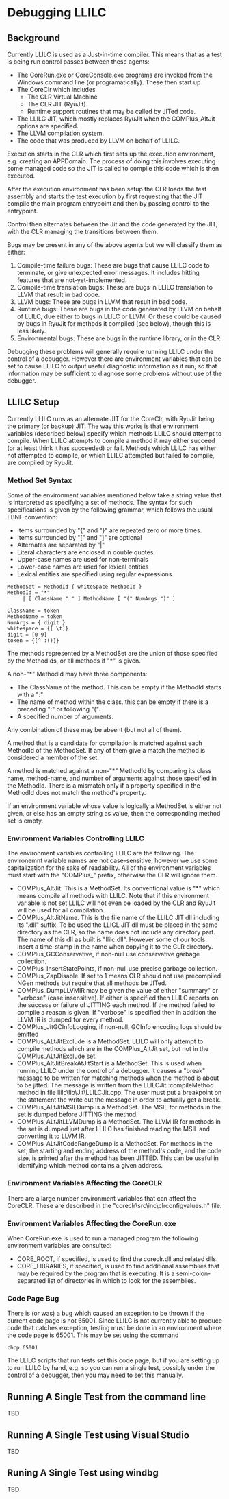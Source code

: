 # Debugging LLILC

## Background
Currently LLILC is used as a Just-in-time compiler. This means
that as a test is being run control passes between these agents:

* The CoreRun.exe or CoreConsole.exe programs are invoked from 
  the Windows command line (or programatically). These then
  start up 
* The CoreClr which includes
  * The CLR Virtual Machine
  * The CLR JIT (RyuJit)
  * Runtime support routines that may be called by JITed code.
* The LLILC JIT, which mostly replaces RyuJit when the 
  COMPlus_AltJit options are specified.
* The LLVM compilation system.
* The code that was produced by LLVM on behalf of LLILC.

Execution starts in the CLR which first sets up the execution
environment, e.g. creating an APPDomain. The process of doing
this involves executing some managed code so the JIT is
called to compile this code which is then executed. 

After the execution environment has been setup the CLR
loads the test assembly and starts the test execution by
first requesting that the JIT compile the main program entrypoint
and then by passing control to the entrypoint.

Control then alternates between the Jit and the code generated
by the JIT, with the CLR managing the transitions between them.

Bugs may be present in any of the above agents but we will 
classify them as either:

1. Compile-time failure bugs: These are bugs that cause LLILC code
   to terminate, or give unexpected error messages.
   It includes hitting features that are not-yet-implemented.
2. Compile-time translation bugs: These are bugs in LLILC
   translation to LLVM that result in bad code.
3. LLVM bugs: These are bugs in LLVM that result in bad code.
4. Runtime bugs: These are bugs in the code generated
   by LLVM on behalf of LLILC, due either to bugs in LLILC
   or LLVM. Or these could be caused by bugs in RyuJit
   for methods it compiled (see below), though this
   is less likely.
5. Environmental bugs: These are bugs in the runtime library,
   or in the CLR. 
   
Debugging these problems will generally require running
LLILC under the control of a debugger. However there are
environment variables that can be set to cause LLILC
to output useful diagnostic information as it run, so
that information may be sufficient to diagnose some
problems without use of the debugger.

## LLILC Setup

Currently LLILC runs as an alternate JIT for the CoreClr, 
with RyuJit being the primary (or backup) JIT. The 
way this works is that environment variables
(described below) specify which methods LLILC should 
attempt to compile. When LLILC attempts to compile a 
method it may either succeed (or at least think it has
succeeded) or fail. Methods which LLILC has either
not attempted to compile, or which LLILC attempted
but failed to compile, are compiled by RyuJit.

### Method Set Syntax
Some of the environment variables mentioned below
take a string value that is interpreted as specifying
a set of methods. The syntax for such specifications
is given by the following grammar, which follows
the usual EBNF convention:

* Items surrounded by "{" and "}" are repeated
  zero or more times.
* Items surrounded by "[" and "]" are optional
* Alternates are separated by "|"
* Literal characters are enclosed in double quotes.
* Upper-case names are used for non-terminals
* Lower-case names are used for lexical entities
* Lexical entities are specified using regular expressions.

```
MethodSet = MethodId { whiteSpace MethodId }
MethodId = "*"
     | [ ClassName ":" ] MethodName [ "(" NumArgs ")" ]

ClassName = token
MethodName = token
NumArgs = { digit }
whitespace = {[ \t]}
digit = [0-9]
token = {[^ :()]}
```

The methods represented by a MethodSet are the union
of those specified by the MethodIds, or
all methods if "*" is given.

A non-"*" MethodId may have three components:

* The ClassName of the method. This can be empty if
  the MethodId starts with a ":"
* The name of method within the class. this can be
  empty if there is a preceding ":" or following
  "(". 
* A specified number of arguments.

Any combination of these may be absent (but not all of them). 

A method that is a candidate for compilation is matched
against each MethodId of the MethodSet. If any of them
give a match the method is considered a member of the set.

A method is matched against a non-"*" MethodId by comparing
its class name, method-name, and number of arguments
against those specified in the MethodId. There is a
mismatch only if a property specified in the MethodId
does not match the method's property. 

If an environment variable whose value is logically 
a MethodSet is either not given, or else has an empty 
string as value, then the corresponding method set
is empty.

### Environment Variables Controlling LLILC
The environment variables controlling LLILC are the following.
The environemnt variable names are not case-sensitive,
however we use some capitalization for the sake of readability.
All of the environment variables must start with the 
"COMPlus_" prefix, otherwise the CLR will ignore them.

* COMPlus_AltJit. This is a MethodSet. Its conventional value is
  "*" which means compile all methods with LLILC. Note that if
  this environment variable is not set LLILC will not even be 
  loaded by the CLR and RyuJit will be used for all compilation.
* COMPlus_AltJitName. This is the file name of the LLILC JIT
  dll including its ".dll" suffix. To be used the LLICL JIT
  dll must be placed in the same directory as the CLR,
  so the name does not include any directory part. 
  The name of this dll as built is "llilc.dll". However
  some of our tools insert a time-stamp in the name when
  copying it to the CLR directory. 
* COMPlus_GCConservative, if non-null use conservative garbage collection.
* COMPlus_InsertStatePoints, if non-null use precise garbage collection. 
* COMPlus_ZapDisable. If set to 1 means CLR should not use
  precompiled NGen methods but require that all methods be
  JITed. 
* COMPlus_DumpLLVMIR may be given the value of either
  "summary" or "verbose" (case insensitive). If either
  is specified then LLILC reports on the success or failure
  of JITTING each method. If the method failed to compile
  a reason is given. If "verbose" is specified then in 
  addition the LLVM IR is dumped for every method.
* COMPlus_JitGCInfoLogging, if non-null, 
  GCInfo encoding logs should be emitted
* COMPlus_ALtJitExclude is a MethodSet. LLILC will only
  attempt to compile methods which are in the COMPlus_AltJit
  set, but not in the COMPlus_ALtJitExclude set.
* COMPlus_AltJitBreakAtJitStart is a MethodSet. This is used
  when running LLILC under the control of a debugger.
  It causes a "break" message to be written for
  matching methods when the method is about to be
  jitted. The message is written from the 
  LLILCJit::compileMethod method in file
  llilc\lib\Jit\LLILCJit.cpp. The user must put
  a breakpoint on the statement the write
  out the message in order to actually get a
  break.    
* COMPlus_ALtJitMSILDump is a MethodSet. The MSIL for
  methods in the set is dumped before JITTING the 
  method. 
* COMPlus_ALtJitLLVMDump is a MethodSet. The LLVM IR for
  methods in the set is dumped just after LLILC has
  finished reading the MSIL and converting it to LLVM IR.
* COMPlus_ALtJitCodeRangeDump is a MethodSet. For methods
  in the set, the starting and ending address of the method's
  code, and the code size, is printed after the method has
  been JITTED. This can be useful in identifying which
  method contains a given address.

### Environment Variables Affecting the CoreCLR
There are a large number environment variables that
can affect the CoreCLR. These are described in the
"coreclr\src\inc\clrconfigvalues.h" file.

### Environment Variables Affecting the CoreRun.exe
When CoreRun.exe is used to run a managed program
the following environment variables are consulted:

* CORE_ROOT, if specified, is used to find the coreclr.dll
  and related dlls.
* CORE_LIBRARIES, if specified, is used to find additional
  assemblies that may be required by the program that
  is executing. It is a semi-colon-separated list of
  directories in which to look for the assemblies.


### Code Page Bug
There is (or was) a bug which caused an exception to be
thrown if the current code page is not 65001. 
Since LLILC is not currently able to produce code that
catches exception, testing must be done in an environment
where the code page is 65001. This may be set using
the command

```
chcp 65001
```

The LLILC scripts that run tests set this code page, but
if you are setting up to run LLILC by hand, e.g. so
you can run a single test, possibly under the control of
a debugger, then you may need to set this manually.

## Running A Single Test from the command line
TBD
## Running A Single Test using Visual Studio
TBD
## Runing A Single Test using windbg
TBD
